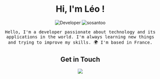 <h1 align="center">Hi, I'm Léo !</h1>
<p align="center">
  <img src="https://img.shields.io/badge/Developer-leo-brightgreen" alt="Developer"/>
  <img src="https://komarev.com/ghpvc/?username=sosantoo&label=Profile%20views&color=16c313&style=flat" alt="sosantoo"/>
</p>
<p align="center">
  <samp>
  Hello, I'm a developer passionate about technology and its applications in the world. I'm always learning new things and trying to improve my skills.
  🌍  I'm based in France.
  </samp>
<h2 align="center">Get in Touch</h2>
<p align="center">
  <a href="https://mywebsite.com"><img src="https://img.shields.io/badge/-yourwebsite.com-3423A6?style=flat-square&logo=Google-Chrome&logoColor=white"/></a>
